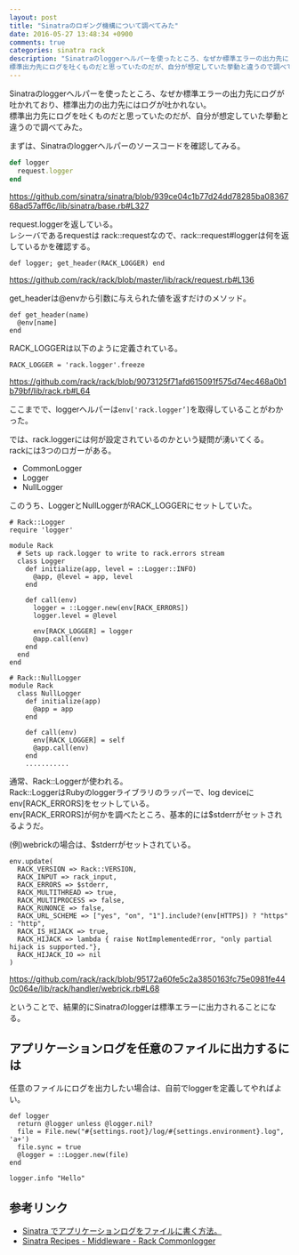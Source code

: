 ```yaml
---
layout: post
title: "Sinatraのロギング機構について調べてみた"
date: 2016-05-27 13:48:34 +0900
comments: true
categories: sinatra rack
description: "Sinatraのloggerヘルパーを使ったところ、なぜか標準エラーの出力先にログが吐かれており、標準出力の出力先にはログが吐かれない。
標準出力先にログを吐くものだと思っていたのだが、自分が想定していた挙動と違うので調べてみた。Sinatraのロギング機構の仕組みと任意のファイルにログを出力する方法を解説する。"
---
```


Sinatraのloggerヘルパーを使ったところ、なぜか標準エラーの出力先にログが吐かれており、標準出力の出力先にはログが吐かれない。  
標準出力先にログを吐くものだと思っていたのだが、自分が想定していた挙動と違うので調べてみた。

まずは、Sinatraのloggerヘルパーのソースコードを確認してみる。


```ruby
def logger
  request.logger
end

```

https://github.com/sinatra/sinatra/blob/939ce04c1b77d24dd78285ba0836768ad57aff6c/lib/sinatra/base.rb#L327

request.loggerを返している。  
レシーバであるrequestは rack::requestなので、rack::request#loggerは何を返しているかを確認する。


```
def logger; get_header(RACK_LOGGER) end

```

https://github.com/rack/rack/blob/master/lib/rack/request.rb#L136

get_headerは@envから引数に与えられた値を返すだけのメソッド。


```
def get_header(name)
  @env[name]
end

```

RACK_LOGGERは以下のように定義されている。


```
RACK_LOGGER = 'rack.logger'.freeze

```

https://github.com/rack/rack/blob/9073125f71afd615091f575d74ec468a0b1b79bf/lib/rack.rb#L64

ここまでで、loggerヘルパーは`env['rack.logger’]`を取得していることがわかった。

では、rack.loggerには何が設定されているのかという疑問が湧いてくる。  
rackには3つのロガーがある。

- CommonLogger
- Logger
- NullLogger

このうち、LoggerとNullLoggerがRACK_LOGGERにセットしていた。


```
# Rack::Logger
require 'logger'

module Rack
  # Sets up rack.logger to write to rack.errors stream
  class Logger
    def initialize(app, level = ::Logger::INFO)
      @app, @level = app, level
    end

    def call(env)
      logger = ::Logger.new(env[RACK_ERRORS])
      logger.level = @level

      env[RACK_LOGGER] = logger
      @app.call(env)
    end
  end
end

# Rack::NullLogger
module Rack
  class NullLogger
    def initialize(app)
      @app = app
    end

    def call(env)
      env[RACK_LOGGER] = self
      @app.call(env)
    end
    ...........

```

通常、Rack::Loggerが使われる。  
Rack::LoggerはRubyのloggerライブラリのラッパーで、log deviceにenv[RACK_ERRORS]をセットしている。  
env[RACK_ERRORS]が何かを調べたところ、基本的には$stderrがセットされるようだ。

(例)webrickの場合は、$stderrがセットされている。


```
env.update(
  RACK_VERSION => Rack::VERSION,
  RACK_INPUT => rack_input,
  RACK_ERRORS => $stderr,
  RACK_MULTITHREAD => true,
  RACK_MULTIPROCESS => false,
  RACK_RUNONCE => false,
  RACK_URL_SCHEME => ["yes", "on", "1"].include?(env[HTTPS]) ? "https" : "http",
  RACK_IS_HIJACK => true,
  RACK_HIJACK => lambda { raise NotImplementedError, "only partial hijack is supported."},
  RACK_HIJACK_IO => nil
)

```

https://github.com/rack/rack/blob/95172a60fe5c2a3850163fc75e0981fe440c064e/lib/rack/handler/webrick.rb#L68

ということで、結果的にSinatraのloggerは標準エラーに出力されることになる。

## アプリケーションログを任意のファイルに出力するには

任意のファイルにログを出力したい場合は、自前でloggerを定義してやればよい。


```
def logger
  return @logger unless @logger.nil?
  file = File.new("#{settings.root}/log/#{settings.environment}.log", 'a+')
  file.sync = true
  @logger = ::Logger.new(file)
end

logger.info "Hello"

```

## 参考リンク

- [Sinatra でアプリケーションログをファイルに書く方法。](http://koseki.hatenablog.com/entry/20120309/SinatraAppLog)
- [Sinatra Recipes - Middleware - Rack Commonlogger](http://recipes.sinatrarb.com/p/middleware/rack_commonlogger)
